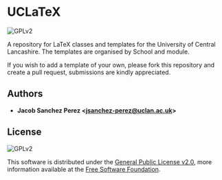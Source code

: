 # UCLaTeX

![GPLv2][license-badge]



A repository for LaTeX classes and templates for the University of Central Lancashire. The templates are organised by School and module.

If you wish to add a template of your own, please fork this repository and create a pull request, submissions are kindly appreciated.




## Authors

- **Jacob Sanchez Perez \<jsanchez-perez@uclan.ac.uk>**



## License

![GPLv2][license-badge]

This software is distributed under the [General Public License v2.0][license], more information available at the [Free Software Foundation][gnu].


[uclan]: https://uclan.ac.uk

[license]: LICENSE "General Public License"
[gnu]: https://www.gnu.org/licenses/old-licenses/gpl-2.0.html "Free Software Foundation"

[license-badge]: https://img.shields.io/github/license/jacobszpz/UCLaTeX